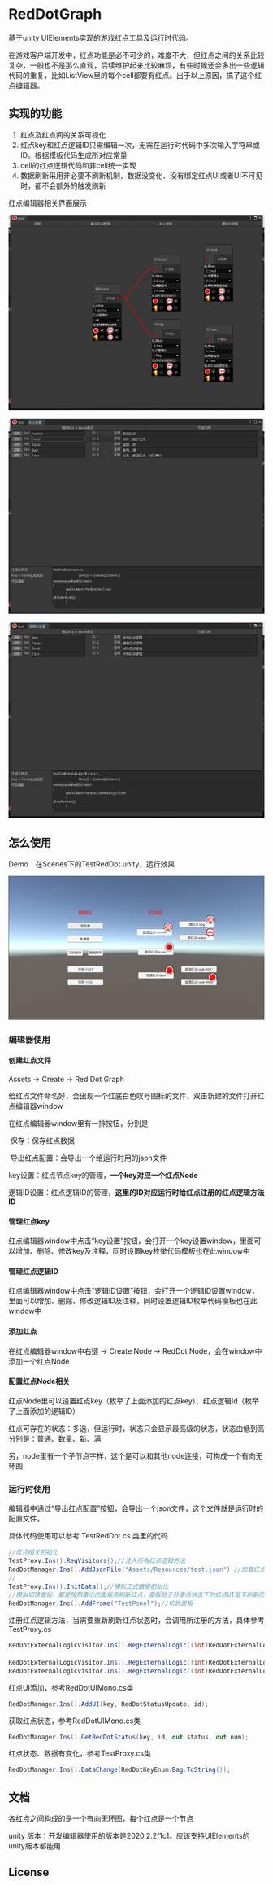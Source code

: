 # RedDotGraph
基于unity UIElements实现的游戏红点工具及运行时代码。

在游戏客户端开发中，红点功能是必不可少的，难度不大，但红点之间的关系比较复杂，一般也不是那么直观，后续维护起来比较麻烦，有些时候还会多出一些逻辑代码的重复，比如ListView里的每个cell都要有红点。出于以上原因，搞了这个红点编辑器。

## 实现的功能

1. 红点及红点间的关系可视化
2. 红点key和红点逻辑ID只需编辑一次，无需在运行时代码中多次输入字符串或ID。根据模板代码生成所对应常量
3. cell的红点逻辑代码和非cell统一实现
4. 数据刷新采用非必要不刷新机制，数据没变化、没有绑定红点UI或者UI不可见时，都不会额外的触发刷新

红点编辑器相关界面展示

![image-2021101101](images/image-2021101101.png)

![image-2021101102](images/image-2021101102.png)

![image-2021101103](images/image-2021101103.png)

## 怎么使用

Demo：在Scenes下的TestRedDot.unity，运行效果

![image-2021101104](images/image-2021101104.png)

### 编辑器使用

#### 创建红点文件

Assets -> Create -> Red Dot Graph

给红点文件命名好，会出现一个红底白色叹号图标的文件，双击新建的文件打开红点编辑器window

在红点编辑器window里有一排按钮，分别是

​		保存：保存红点数据

​		导出红点配置：会导出一个给运行时用的json文件

​		key设置：红点节点key的管理，**一个key对应一个红点Node**

​		逻辑ID设置：红点逻辑ID的管理，**这里的ID对应运行时给红点注册的红点逻辑方法ID**

#### 管理红点key

红点编辑器window中点击“key设置”按钮，会打开一个key设置window，里面可以增加、删除、修改key及注释，同时设置key枚举代码模板也在此window中

#### 管理红点逻辑ID

红点编辑器window中点击“逻辑ID设置”按钮，会打开一个逻辑ID设置window，里面可以增加、删除、修改逻辑ID及注释，同时设置逻辑ID枚举代码模板也在此window中

#### 添加红点

在红点编辑器window中右键 -> Create Node -> RedDot Node，会在window中添加一个红点Node

#### 配置红点Node相关

红点Node里可以设置红点key（枚举了上面添加的红点key）、红点逻辑Id（枚举了上面添加的逻辑ID）

红点可存在的状态：多选，但运行时，状态只会显示最高级的状态，状态由低到高分别是：普通、数量、新、满

另，node里有一个子节点字样，这个是可以和其他node连接，可构成一个有向无环图

### 运行时使用

编辑器中通过“导出红点配置”按钮，会导出一个json文件，这个文件就是运行时的配置文件。

具体代码使用可以参考 TestRedDot.cs 类里的代码

```c#
//红点相关初始化
TestProxy.Ins().RegVisitors();//注入所有红点逻辑方法
RedDotManager.Ins().AddJsonFile("Assets/Resources/test.json");//加载红点图配置
//
TestProxy.Ins().InitData();//模拟正式数据初始化
//模拟切换面板，都是按照激活的面板来刷新红点，面板处于非激活状态下的红点UI是不刷新的
RedDotManager.Ins().AddFrame("TestPanel");//切换面板
```

注册红点逻辑方法，当需要重新刷新红点状态时，会调用所注册的方法，具体参考TestProxy.cs

```C#
RedDotExternalLogicVisitor.Ins().RegExternalLogic((int)RedDotExternalLogicEnum.Bag, RedDotFullBag);

RedDotExternalLogicVisitor.Ins().RegExternalLogic((int)RedDotExternalLogicEnum.Task, RedDotNormalTask_ID);//最好分开有ID和无ID的回调，如果不分开，需要对ID==0做判断
RedDotExternalLogicVisitor.Ins().RegExternalLogic((int)RedDotExternalLogicEnum.Task, RedDotNormalTask);
```



红点UI添加，参考RedDotUIMono.cs类

```C#
RedDotManager.Ins().AddUI(key, RedDotStatusUpdate, id);
```

获取红点状态，参考RedDotUIMono.cs类

```C#
RedDotManager.Ins().GetRedDotStatus(key, id, out status, out num);
```

红点状态、数据有变化，参考TestProxy.cs类

```C#
RedDotManager.Ins().DataChange(RedDotKeyEnum.Bag.ToString()); 
```



## 文档

各红点之间构成的是一个有向无环图，每个红点是一个节点

unity 版本：开发编辑器使用的版本是2020.2.2f1c1。应该支持UIElements的unity版本都能用

## License



